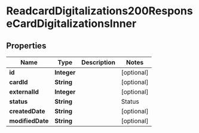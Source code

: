 

# ReadcardDigitalizations200ResponseCardDigitalizationsInner


## Properties

| Name | Type | Description | Notes |
|------------ | ------------- | ------------- | -------------|
|**id** | **Integer** |  |  [optional] |
|**cardId** | **String** |  |  [optional] |
|**externalId** | **Integer** |  |  [optional] |
|**status** | **String** | | Status | Description | | ---- | ----------- | | A | Active | | U | Not tokenized | | S | Suspended | | D (or X) | Deactivated (Final status, cannot be changed)|  |  [optional] |
|**createdDate** | **String** |  |  [optional] |
|**modifiedDate** | **String** |  |  [optional] |



